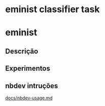 # eminist classifier task

# eminist

## Descrição

## Experimentos

## nbdev intruções

[docs/nbdev-usage.md](docs/nbdev-usage.md)